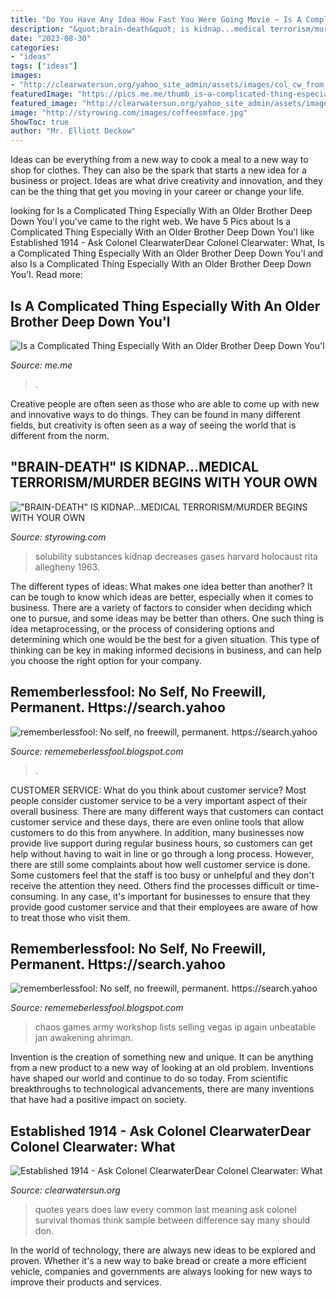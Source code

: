 ```yaml
---
title: "Do You Have Any Idea How Fast You Were Going Movie ~ Is A Complicated Thing Especially With An Older Brother Deep Down You&#039;l"
description: "&quot;brain-death&quot; is kidnap...medical terrorism/murder begins with your own"
date: "2023-08-30"
categories:
- "ideas"
tags: ["ideas"]
images:
- "http://clearwatersun.org/yahoo_site_admin/assets/images/col_cw_from_equinox_issue.98192504_std.png"
featuredImage: "https://pics.me.me/thumb_is-a-complicated-thing-especially-with-an-older-brother-deep-67265967.png"
featured_image: "http://clearwatersun.org/yahoo_site_admin/assets/images/col_cw_from_equinox_issue.98192504_std.png"
image: "http://styrowing.com/images/coffeesmface.jpg"
ShowToc: true
author: "Mr. Elliott Deckow"
---
```



Ideas can be everything from a new way to cook a meal to a new way to shop for clothes. They can also be the spark that starts a new idea for a business or project. Ideas are what drive creativity and innovation, and they can be the thing that get you moving in your career or change your life.

	

		
looking for Is a Complicated Thing Especially With an Older Brother Deep Down You&#039;l you've came to the right web. We have 5 Pics about Is a Complicated Thing Especially With an Older Brother Deep Down You&#039;l like Established 1914 - ﻿Ask Colonel ClearwaterDear Colonel Clearwater: What, Is a Complicated Thing Especially With an Older Brother Deep Down You&#039;l and also Is a Complicated Thing Especially With an Older Brother Deep Down You&#039;l. Read more:
		
    
## Is A Complicated Thing Especially With An Older Brother Deep Down You&#039;l

<img loading=lazy src="https://pics.me.me/thumb_is-a-complicated-thing-especially-with-an-older-brother-deep-67265967.png" onerror="this.onerror=null;this.src='https://tse2.mm.bing.net/th?id=OIP.Zy-uWRbjz8sPldWzrFaCPAAAAA&amp;pid=15.1';" alt="Is a Complicated Thing Especially With an Older Brother Deep Down You&#039;l">

_Source: me.me_

>. 

	

Creative people are often seen as those who are able to come up with new and innovative ways to do things. They can be found in many different fields, but creativity is often seen as a way of seeing the world that is different from the norm.

    
## &quot;BRAIN-DEATH&quot; IS KIDNAP...MEDICAL TERRORISM/MURDER BEGINS WITH YOUR OWN

<img loading=lazy src="http://styrowing.com/images/coffeesmface.jpg" onerror="this.onerror=null;this.src='https://tse2.mm.bing.net/th?id=OIP.TVN1p-BTYk2RIpDa6ntgYgHaJ8&amp;pid=15.1';" alt="&quot;BRAIN-DEATH&quot; IS KIDNAP...MEDICAL TERRORISM/MURDER BEGINS WITH YOUR OWN">

_Source: styrowing.com_

>solubility substances kidnap decreases gases harvard holocaust rita allegheny 1963. 

	

The different types of ideas: What makes one idea better than another?
It can be tough to know which ideas are better, especially when it comes to business. There are a variety of factors to consider when deciding which one to pursue, and some ideas may be better than others. One such thing is idea metaprocessing, or the process of considering options and determining which one would be the best for a given situation. This type of thinking can be key in making informed decisions in business, and can help you choose the right option for your company.

    
## Rememberlessfool: No Self, No Freewill, Permanent. Https://search.yahoo

<img loading=lazy src="https://1.bp.blogspot.com/-sZDjN4wYiXA/XdcpUnocYhI/AAAAAAAAbh8/rxspSghj78IkRy6-nhcZbQhYD1uAKtaLgCLcBGAsYHQ/w1200-h630-p-k-no-nu/Untitled19.png" onerror="this.onerror=null;this.src='https://tse4.mm.bing.net/th?id=OIP.8zYQaFmbYBc3nCuzHS6mygHaD4&amp;pid=15.1';" alt="rememberlessfool: No self, no freewill, permanent. https://search.yahoo">

_Source: rememeberlessfool.blogspot.com_

>. 

	

CUSTOMER SERVICE: What do you think about customer service?
Most people consider customer service to be a very important aspect of their overall business. There are many different ways that customers can contact customer service and these days, there are even online tools that allow customers to do this from anywhere. In addition, many businesses now provide live support during regular business hours, so customers can get help without having to wait in line or go through a long process.
However, there are still some complaints about how well customer service is done. Some customers feel that the staff is too busy or unhelpful and they don't receive the attention they need. Others find the processes difficult or time-consuming. In any case, it's important for businesses to ensure that they provide good customer service and that their employees are aware of how to treat those who visit them.

    
## Rememberlessfool: No Self, No Freewill, Permanent. Https://search.yahoo

<img loading=lazy src="https://cascade.madmimi.com/bulk_images/7943555/Ahriman-The-Exile20191104-31990-18idhot.jpg?1572872563" onerror="this.onerror=null;this.src='https://tse1.mm.bing.net/th?id=OIP.JNVfGXhn2PQWhUoTTaNVcgHaET&amp;pid=15.1';" alt="rememberlessfool: No self, no freewill, permanent. https://search.yahoo">

_Source: rememeberlessfool.blogspot.com_

>chaos games army workshop lists selling vegas ip again unbeatable jan awakening ahriman. 

	

Invention is the creation of something new and unique. It can be anything from a new product to a new way of looking at an old problem. Inventions have shaped our world and continue to do so today. From scientific breakthroughs to technological advancements, there are many inventions that have had a positive impact on society.

    
## Established 1914 - ﻿Ask Colonel ClearwaterDear Colonel Clearwater: What

<img loading=lazy src="http://clearwatersun.org/yahoo_site_admin/assets/images/col_cw_from_equinox_issue.98192504_std.png" onerror="this.onerror=null;this.src='https://tse2.mm.bing.net/th?id=OIP.UVUSZrs7f8DVfAAK3ts4rgHaLa&amp;pid=15.1';" alt="Established 1914 - ﻿Ask Colonel ClearwaterDear Colonel Clearwater: What">

_Source: clearwatersun.org_

>quotes years does law every common last meaning ask colonel survival thomas think sample between difference say many should don. 

	

In the world of technology, there are always new ideas to be explored and proven. Whether it's a new way to bake bread or create a more efficient vehicle, companies and governments are always looking for new ways to improve their products and services.

